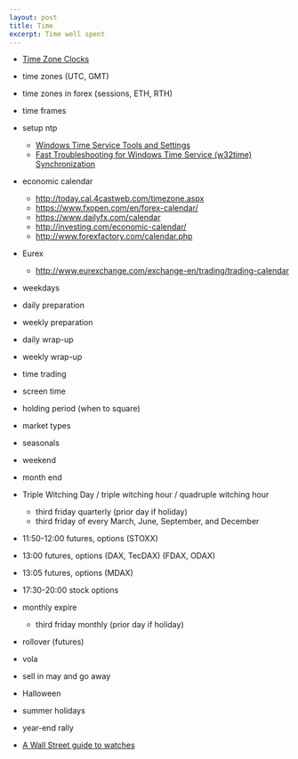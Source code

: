 ```yaml
---
layout: post
title: Time
excerpt: Time well spent
---
```


* [Time Zone Clocks](/world-clocks.html)

* time zones (UTC, GMT)
* time zones in forex (sessions, ETH, RTH)
* time frames
* setup ntp

	* [Windows Time Service Tools and Settings](https://technet.microsoft.com/en-us/library/cc773263.aspx)
	* [Fast Troubleshooting for Windows Time Service (w32time) Synchronization](https://www.meinbergglobal.com/english/info/ntp-w32time.htm)

	
	
* economic calendar
	* http://today.cal.4castweb.com/timezone.aspx
	* https://www.fxopen.com/en/forex-calendar/
	* https://www.dailyfx.com/calendar
	* http://investing.com/economic-calendar/
	* http://www.forexfactory.com/calendar.php
	
* Eurex
	* http://www.eurexchange.com/exchange-en/trading/trading-calendar
	
	
	



* weekdays
	
* daily preparation
* weekly preparation

* daily wrap-up
* weekly wrap-up

* time trading
* screen time
* holding period (when to square)

* market types
* seasonals

* weekend
* month end

* Triple Witching Day / triple witching hour / quadruple witching hour
	* third friday quarterly (prior day if holiday)
	* third friday of every March, June, September, and December

* 11:50-12:00 futures, options (STOXX)
* 13:00 futures, options (DAX, TecDAX) (FDAX, ODAX)
* 13:05 futures, options (MDAX)
* 17:30-20:00 stock options

* monthly expire
	* third friday monthly (prior day if holiday)

* rollover (futures)

* vola

* sell in may and go away
* Halloween
* summer holidays
* year-end rally

* [A Wall Street guide to watches](http://www.businessinsider.com/a-wall-street-guide-to-watches-2015-8)
